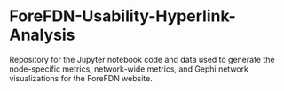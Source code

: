 # ForeFDN-Usability-Hyperlink-Analysis
Repository for the Jupyter notebook code and data used to generate the node-specific metrics, network-wide metrics, and Gephi network visualizations for the ForeFDN website.
